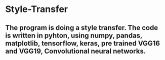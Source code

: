 # Style-Transfer

## The program is doing a style transfer. The code is written in pyhton, using numpy, pandas, matplotlib, tensorflow, keras, pre trained VGG16 and VGG19, Convolutional neural networks.
